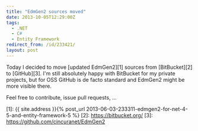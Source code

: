 ```yaml
---
title: "EdmGen2 sources moved"
date: 2013-10-05T12:29:00Z
tags:
  - .NET
  - C#
  - Entity Framework
redirect_from: /id/233421/
layout: post
---
```

Today I decided to move [updated EdmGen2][1] sources from [BitBucket][2] to [GitHub][3]. I'm still absolutely happy with BitBucket for my private projects, but for OSS GitHub is de facto standard and EdmGen2 might be more visible there.

Feel free to contribute, issue pull requests, ...

[1]: {{ site.address }}{% post_url 2013-06-03-233311-edmgen2-for-net-4-5-and-entity-framework-5 %}
[2]: https://bitbucket.org/
[3]: https://github.com/cincuranet/EdmGen2
